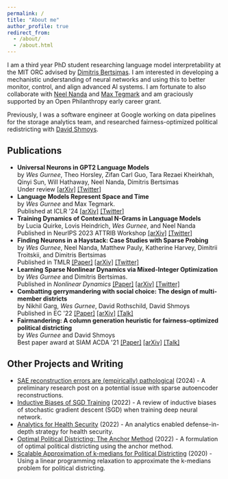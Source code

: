 ```yaml
---
permalink: /
title: "About me"
author_profile: true
redirect_from: 
  - /about/
  - /about.html
---
```


I am a third year PhD student researching language model interpretability at the MIT ORC advised by [Dimitris Bertsimas](https://www.dbertsim.mit.edu/). I am interested in developing a mechanistic understanding of neural networks and using this to better monitor, control, and align advanced AI systems. I am fortunate to also collaborate with [Neel Nanda](https://www.neelnanda.io/about) and [Max Tegmark](https://tegmark.org/) and am graciously supported by an Open Philanthropy early career grant.

Previously, I was a software engineer at Google working on data pipelines for the storage analytics team, and researched fairness-optimized political redistricting with [David Shmoys](https://people.orie.cornell.edu/shmoys/).

## Publications

<!-- * *Universal Neurons in GPT2 Language Models* by **Wes Gurnee**, Theo Horsley, Zifan Carl Guo, Tara Rezaei Kheirkhah, Qinyi Sun, Will Hathaway, Neel Nanda, Dimitris Bertsimas <br>Under review [[arXiv]](https://arxiv.org/abs/2401.12181) [[Twitter]](https://twitter.com/wesg52/status/1749829624933322886)
* *Language Models Represent Space and Time* by **Wes Gurnee** and Max Tegmark. <br>Published at ICLR '24 [[arXiv]](https://arxiv.org/abs/2310.02207) [[Twitter]](https://twitter.com/wesg52/status/1709551516577902782)
* *Training Dynamics of Contextual N-Grams in Language Models* by Lucia Quirke, Lovis Heindrich, **Wes Gurnee**, and Neel Nanda <br>Published in NeurIPS 2023 ATTRIB Workshop [[arXiv]](https://arxiv.org/abs/2311.00863) [[Twitter]](https://twitter.com/lucia_quirke/status/1722970156073357750)
* **Finding Neurons in a Haystack: Case Studies with Sparse Probing** by **Wes Gurnee**, Neel Nanda, Matthew Pauly, Katherine Harvey, Dimitrii Troitskii, and Dimitris Bertsimas <br>Published in TMLR [[Paper]](https://openreview.net/pdf?id=JYs1R9IMJr) [[arXiv]](https://arxiv.org/abs/2305.01610) [[Twitter]](https://twitter.com/wesg52/status/1653750337373880322)
* *Learning Sparse Nonlinear Dynamics via Mixed-Integer Optimization* by **Wes Gurnee** and Dimitris Bertsimas. <br>Published in *Nonlinear Dynamics* [[Paper]](https://rdcu.be/dBm3R)  [[arXiv]](https://arxiv.org/abs/2206.00176) [[Twitter]](https://twitter.com/wesg52/status/1536397919254892546)
* *Combatting gerrymandering with social choice: The design of multi-member districts* by Nikhil Garg, **Wes Gurnee**, David Rothschild, David Shmoys <br>Published in EC '23 [[Paper]](https://dl.acm.org/doi/abs/10.1145/3490486.3538254)  [[arXiv]](https://arxiv.org/abs/2107.07083) [[Talk]](https://www.youtube.com/watch?v=ciD4ZelNgRk)
* Fairmandering: A column generation heuristic for fairness-optimized political districting by **Wes Gurnee** and David Shmoys <br> Best paper award at SIAM ACDA '21 [[Paper]](https://epubs.siam.org/doi/pdf/10.1137/1.9781611976830.9)  [[arXiv]](https://arxiv.org/abs/2103.11469) [[Talk]](https://mediaspace.bucknell.edu/media/Fairmandering+Generating+Fairness+optimized+Political+Districts+-+Wes+Gurnee%2C+MIT%2C+11+11+2021/1_yu6gcqsm/185503823) -->
  

* **Universal Neurons in GPT2 Language Models** <br>by *Wes Gurnee*, Theo Horsley, Zifan Carl Guo, Tara Rezaei Kheirkhah, Qinyi Sun, Will Hathaway, Neel Nanda, Dimitris Bertsimas <br>Under review [[arXiv]](https://arxiv.org/abs/2401.12181) [[Twitter]](https://twitter.com/wesg52/status/1749829624933322886)
* **Language Models Represent Space and Time** <br> by *Wes Gurnee* and Max Tegmark. <br>Published at ICLR '24 [[arXiv]](https://arxiv.org/abs/2310.02207) [[Twitter]](https://twitter.com/wesg52/status/1709551516577902782)
* **Training Dynamics of Contextual N-Grams in Language Models** <br>by Lucia Quirke, Lovis Heindrich, *Wes Gurnee*, and Neel Nanda <br>Published in NeurIPS 2023 ATTRIB Workshop [[arXiv]](https://arxiv.org/abs/2311.00863) [[Twitter]](https://twitter.com/lucia_quirke/status/1722970156073357750)
* **Finding Neurons in a Haystack: Case Studies with Sparse Probing** <br>by *Wes Gurnee*, Neel Nanda, Matthew Pauly, Katherine Harvey, Dimitrii Troitskii, and Dimitris Bertsimas <br>Published in TMLR [[Paper]](https://openreview.net/pdf?id=JYs1R9IMJr) [[arXiv]](https://arxiv.org/abs/2305.01610) [[Twitter]](https://twitter.com/wesg52/status/1653750337373880322)
* **Learning Sparse Nonlinear Dynamics via Mixed-Integer Optimization** <br>by *Wes Gurnee* and Dimitris Bertsimas. <br>Published in *Nonlinear Dynamics* [[Paper]](https://rdcu.be/dBm3R)  [[arXiv]](https://arxiv.org/abs/2206.00176) [[Twitter]](https://twitter.com/wesg52/status/1536397919254892546)
* **Combatting gerrymandering with social choice: The design of multi-member districts** <br>by Nikhil Garg, *Wes Gurnee*, David Rothschild, David Shmoys <br>Published in EC '22 [[Paper]](https://dl.acm.org/doi/abs/10.1145/3490486.3538254)  [[arXiv]](https://arxiv.org/abs/2107.07083) [[Talk]](https://www.youtube.com/watch?v=ciD4ZelNgRk)
* **Fairmandering: A column generation heuristic for fairness-optimized political districting** <br>by *Wes Gurnee* and David Shmoys <br> Best paper award at SIAM ACDA '21 [[Paper]](https://epubs.siam.org/doi/pdf/10.1137/1.9781611976830.9)  [[arXiv]](https://arxiv.org/abs/2103.11469) [[Talk]](https://mediaspace.bucknell.edu/media/Fairmandering+Generating+Fairness+optimized+Political+Districts+-+Wes+Gurnee%2C+MIT%2C+11+11+2021/1_yu6gcqsm/185503823)

## Other Projects and Writing

* [SAE reconstruction errors are (empirically) pathological](https://www.lesswrong.com/posts/rZPiuFxESMxCDHe4B/sae-reconstruction-errors-are-empirically-pathological) (2024) - A preliminary research post on a potential issue with sparse autoencoder reconstructions.
* [Inductive Biases of SGD Training](/files/sgd_biases.pdf) (2022) - A review of inductive biases of stochastic gradient descent (SGD) when training deep neural network.
* [Analytics for Health Security](https://docs.google.com/document/d/14qh-eecQ1idLhH3vPWQXY2K71UURFKCxvjxdAgLuWaQ/edit?usp=sharing) (2022) - An analytics enabled defense-in-depth strategy for health security.
* [Optimal Political Districting: The Anchor Method](/files/anchor_method.pdf) (2022) - A formulation of optimal political districting using the anchor method.
* [Scalable Approximation of k-medians for Political Districting](/files/Kmedians.pdf) (2020) - Using a linear programming relaxation to approximate the k-medians problem for political districting.